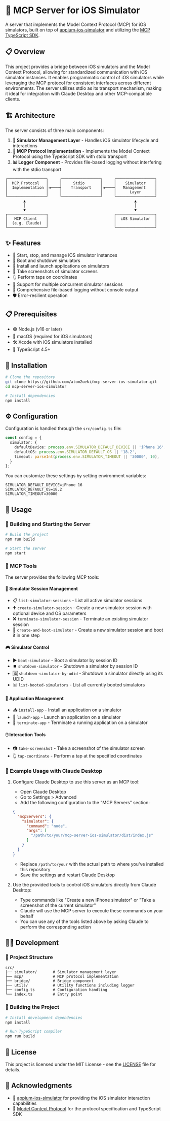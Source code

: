 # 📱 MCP Server for iOS Simulator

A server that implements the Model Context Protocol (MCP) for iOS simulators, built on top of [appium-ios-simulator](https://github.com/appium/appium-ios-simulator) and utilizing the [MCP TypeScript SDK](https://github.com/modelcontextprotocol/typescript-sdk).

## 📋 Overview

This project provides a bridge between iOS simulators and the Model Context Protocol, allowing for standardized communication with iOS simulator instances. It enables programmatic control of iOS simulators while leveraging the MCP protocol for consistent interfaces across different environments. The server utilizes stdio as its transport mechanism, making it ideal for integration with Claude Desktop and other MCP-compatible clients.

## 🏗️ Architecture

The server consists of three main components:

1. **🔄 Simulator Management Layer** - Handles iOS simulator lifecycle and interactions
2. **🔌 MCP Protocol Implementation** - Implements the Model Context Protocol using the TypeScript SDK with stdio transport
3. **📊 Logger Component** - Provides file-based logging without interfering with the stdio transport

```
┌─────────────────┐     ┌─────────────────┐     ┌─────────────────┐
│  MCP Protocol   │     │     Stdio       │     │    Simulator    │
│  Implementation │◄────┤    Transport    │◄────┤   Management    │
│                 │     │                 │     │      Layer      │
└─────────────────┘     └─────────────────┘     └─────────────────┘
        ▲                                                ▲
        │                                                │
        ▼                                                ▼
┌─────────────────┐                             ┌─────────────────┐
│   MCP Client    │                             │  iOS Simulator  │
│  (e.g. Claude)  │                             │                 │
└─────────────────┘                             └─────────────────┘
```

## ✨ Features

- 🚀 Start, stop, and manage iOS simulator instances
- 🔌 Boot and shutdown simulators
- 📲 Install and launch applications on simulators
- 📸 Take screenshots of simulator screens
- 👆 Perform taps on coordinates
- 🔄 Support for multiple concurrent simulator sessions
- 📝 Comprehensive file-based logging without console output
- 🛡️ Error-resilient operation

## 📋 Prerequisites

- 🟢 Node.js (v16 or later)
- 🍎 macOS (required for iOS simulators)
- 🛠️ Xcode with iOS simulators installed
- 📜 TypeScript 4.5+

## 🔧 Installation

```bash
# Clone the repository
git clone https://github.com/atom2ueki/mcp-server-ios-simulator.git
cd mcp-server-ios-simulator

# Install dependencies
npm install
```

## ⚙️ Configuration

Configuration is handled through the `src/config.ts` file:

```typescript
const config = {
  simulator: {
    defaultDevice: process.env.SIMULATOR_DEFAULT_DEVICE || 'iPhone 16',
    defaultOS: process.env.SIMULATOR_DEFAULT_OS || '18.2',
    timeout: parseInt(process.env.SIMULATOR_TIMEOUT || '30000', 10),
  }
};
```

You can customize these settings by setting environment variables:

```
SIMULATOR_DEFAULT_DEVICE=iPhone 16
SIMULATOR_DEFAULT_OS=18.2
SIMULATOR_TIMEOUT=30000
```

## 🚀 Usage

### 🔨 Building and Starting the Server

```bash
# Build the project
npm run build

# Start the server
npm start
```

### 🧰 MCP Tools

The server provides the following MCP tools:

#### 📱 Simulator Session Management
- 📋 `list-simulator-sessions` - List all active simulator sessions
- ➕ `create-simulator-session` - Create a new simulator session with optional device and OS parameters
- ❌ `terminate-simulator-session` - Terminate an existing simulator session
- 🔄 `create-and-boot-simulator` - Create a new simulator session and boot it in one step

#### 🎮 Simulator Control
- ▶️ `boot-simulator` - Boot a simulator by session ID
- ⏹️ `shutdown-simulator` - Shutdown a simulator by session ID
- 🆔 `shutdown-simulator-by-udid` - Shutdown a simulator directly using its UDID
- 📊 `list-booted-simulators` - List all currently booted simulators

#### 📲 Application Management
- 📥 `install-app` - Install an application on a simulator
- 🚀 `launch-app` - Launch an application on a simulator
- 🛑 `terminate-app` - Terminate a running application on a simulator

#### 🖱️ Interaction Tools
- 📷 `take-screenshot` - Take a screenshot of the simulator screen
- 👆 `tap-coordinate` - Perform a tap at the specified coordinates

### 🤖 Example Usage with Claude Desktop

1. Configure Claude Desktop to use this server as an MCP tool:
   - Open Claude Desktop
   - Go to Settings > Advanced
   - Add the following configuration to the "MCP Servers" section:

   ```json
   {
     "mcpServers": {
       "simulator": {
         "command": "node",
         "args": [
           "/path/to/your/mcp-server-ios-simulator/dist/index.js"
         ]
       }
     }
   }
   ```

   - Replace `/path/to/your` with the actual path to where you've installed this repository
   - Save the settings and restart Claude Desktop

2. Use the provided tools to control iOS simulators directly from Claude Desktop:
   - Type commands like "Create a new iPhone simulator" or "Take a screenshot of the current simulator" 
   - Claude will use the MCP server to execute these commands on your behalf
   - You can use any of the tools listed above by asking Claude to perform the corresponding action

## 👨‍💻 Development

### 📁 Project Structure

```
src/
├── simulator/       # Simulator management layer
├── mcp/             # MCP protocol implementation
├── bridge/          # Bridge component
├── utils/           # Utility functions including logger
├── config.ts        # Configuration handling
└── index.ts         # Entry point
```

### 🔨 Building the Project

```bash
# Install development dependencies
npm install

# Run TypeScript compiler
npm run build
```

## 📜 License

This project is licensed under the MIT License - see the [LICENSE](LICENSE) file for details.

## 🙏 Acknowledgments

- 📱 [appium-ios-simulator](https://github.com/appium/appium-ios-simulator) for providing the iOS simulator interaction capabilities
- 🔌 [Model Context Protocol](https://github.com/modelcontextprotocol/typescript-sdk) for the protocol specification and TypeScript SDK
